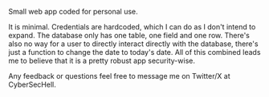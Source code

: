 Small web app coded for personal use.

It is minimal. Credentials are hardcoded, which I can do as I don't intend to expand. The database only has one table, one field and one row. There's also no way for a user to directly interact directly with the database, there's just a function to change the date to today's date. All of this combined leads me to believe that it is a pretty robust app security-wise.

Any feedback or questions feel free to message me on Twitter/X at CyberSecHell.
